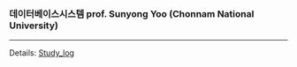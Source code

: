 ### 데이터베이스시스템 prof. Sunyong Yoo (Chonnam National University)
---
<!--
* XML 데이터 파싱코드<br>
* CH9 실습코드<br>
-->
 
Details: <a href="https://xxbean.notion.site/5df152fdd0d247e4b125442d22d14979?pvs=4">Study_log</a>
